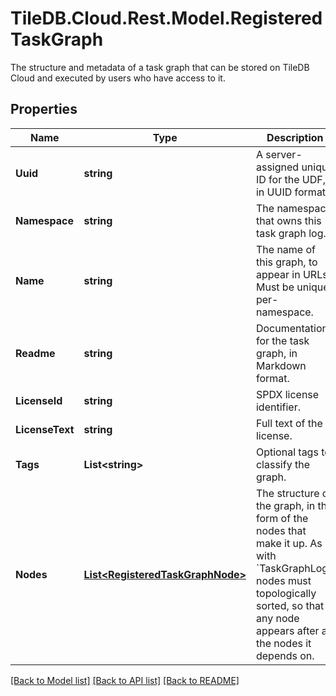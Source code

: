 # TileDB.Cloud.Rest.Model.RegisteredTaskGraph
The structure and metadata of a task graph that can be stored on TileDB Cloud and executed by users who have access to it. 

## Properties

Name | Type | Description | Notes
------------ | ------------- | ------------- | -------------
**Uuid** | **string** | A server-assigned unique ID for the UDF, in UUID format. | [optional] 
**Namespace** | **string** | The namespace that owns this task graph log. | [optional] 
**Name** | **string** | The name of this graph, to appear in URLs. Must be unique per-namespace.  | [optional] 
**Readme** | **string** | Documentation for the task graph, in Markdown format. | [optional] 
**LicenseId** | **string** | SPDX license identifier. | [optional] 
**LicenseText** | **string** | Full text of the license. | [optional] 
**Tags** | **List&lt;string&gt;** | Optional tags to classify the graph. | [optional] 
**Nodes** | [**List&lt;RegisteredTaskGraphNode&gt;**](RegisteredTaskGraphNode.md) | The structure of the graph, in the form of the nodes that make it up. As with &#x60;TaskGraphLog&#x60;, nodes must topologically sorted, so that any node appears after all the nodes it depends on.  | [optional] 

[[Back to Model list]](../README.md#documentation-for-models) [[Back to API list]](../README.md#documentation-for-api-endpoints) [[Back to README]](../README.md)

